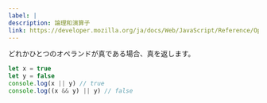 ```yaml
---
label: |
description: 論理和演算子
link: https://developer.mozilla.org/ja/docs/Web/JavaScript/Reference/Operators/Logical_OR
---
```


どれかひとつのオペランドが真である場合、真を返します。

```typescript
let x = true
let y = false
console.log(x || y) // true
console.log((x && y) || y) // false
```
